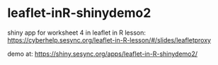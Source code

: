 # leaflet-inR-shinydemo2

shiny app for worksheet 4 in leaflet in R lesson: https://cyberhelp.sesync.org/leaflet-in-R-lesson/#/slides/leafletproxy


demo at: https://shiny.sesync.org/apps/leaflet-in-R-shinydemo2/